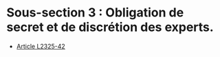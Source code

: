 # Sous-section 3 : Obligation de secret et de discrétion des experts.

* [Article L2325-42](./LEGIARTI000006902100.md)
